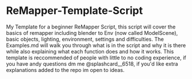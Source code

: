 # ReMapper-Template-Script
My Template for a beginner ReMapper Script, this script will cover the basics of remapper including blender to Env (now called ModelScene), basic objects, lighting, environment, settings and difficulties.  The Examples.md will walk you through what is in the script and why it is there while also explaining what each function does and how it works.  This template is reccommended of people with little to no coding experience, if you have andy questions dm me @splashcard__6518, if you'd like extra explanations added to the repo im open to ideas.  
